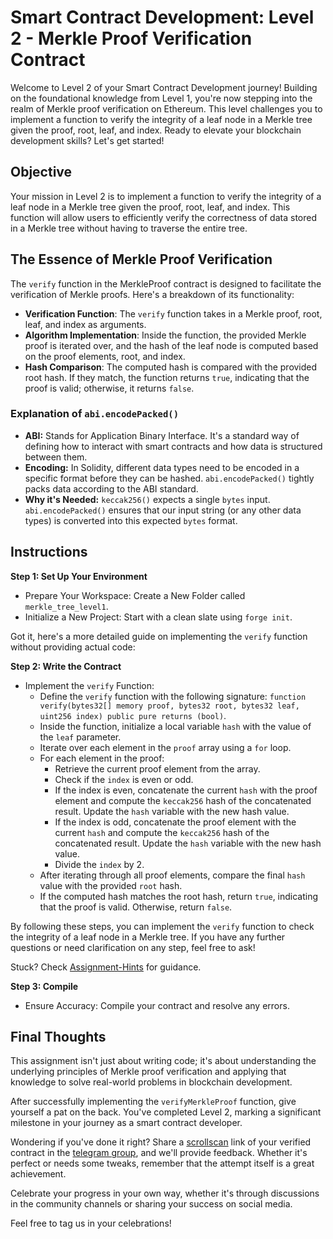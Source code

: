 # Smart Contract Development: Level 2 - Merkle Proof Verification Contract

Welcome to Level 2 of your Smart Contract Development journey! Building on the foundational knowledge from Level 1, you're now stepping into the realm of Merkle proof verification on Ethereum. This level challenges you to implement a function to verify the integrity of a leaf node in a Merkle tree given the proof, root, leaf, and index. Ready to elevate your blockchain development skills? Let's get started!

## Objective

Your mission in Level 2 is to implement a function to verify the integrity of a leaf node in a Merkle tree given the proof, root, leaf, and index. This function will allow users to efficiently verify the correctness of data stored in a Merkle tree without having to traverse the entire tree.

## The Essence of Merkle Proof Verification

The `verify` function in the MerkleProof contract is designed to facilitate the verification of Merkle proofs. Here's a breakdown of its functionality:

- **Verification Function**: The `verify` function takes in a Merkle proof, root, leaf, and index as arguments.
- **Algorithm Implementation**: Inside the function, the provided Merkle proof is iterated over, and the hash of the leaf node is computed based on the proof elements, root, and index.
- **Hash Comparison**: The computed hash is compared with the provided root hash. If they match, the function returns `true`, indicating that the proof is valid; otherwise, it returns `false`.

### Explanation of `abi.encodePacked()`

- **ABI:** Stands for Application Binary Interface. It's a standard way of defining how to interact with smart contracts and how data is structured between them.
- **Encoding:** In Solidity, different data types need to be encoded in a specific format before they can be hashed. `abi.encodePacked()` tightly packs data according to the ABI standard.
- **Why it's Needed:** `keccak256()` expects a single `bytes` input. `abi.encodePacked()` ensures that our input string (or any other data types) is converted into this expected `bytes` format.

## **Instructions**

**Step 1: Set Up Your Environment**

- Prepare Your Workspace: Create a New Folder called `merkle_tree_level1`.
- Initialize a New Project: Start with a clean slate using `forge init`.

Got it, here's a more detailed guide on implementing the `verify` function without providing actual code:

**Step 2: Write the Contract**

- Implement the `verify` Function:
  - Define the `verify` function with the following signature: `function verify(bytes32[] memory proof, bytes32 root, bytes32 leaf, uint256 index) public pure returns (bool)`.
  - Inside the function, initialize a local variable `hash` with the value of the `leaf` parameter.
  - Iterate over each element in the `proof` array using a `for` loop.
  - For each element in the proof:
    - Retrieve the current proof element from the array.
    - Check if the `index` is even or odd.
    - If the index is even, concatenate the current `hash` with the proof element and compute the `keccak256` hash of the concatenated result. Update the `hash` variable with the new hash value.
    - If the index is odd, concatenate the proof element with the current `hash` and compute the `keccak256` hash of the concatenated result. Update the `hash` variable with the new hash value.
    - Divide the `index` by 2.
  - After iterating through all proof elements, compare the final `hash` value with the provided `root` hash.
  - If the computed hash matches the root hash, return `true`, indicating that the proof is valid. Otherwise, return `false`.

By following these steps, you can implement the `verify` function to check the integrity of a leaf node in a Merkle tree. If you have any further questions or need clarification on any step, feel free to ask!

Stuck? Check [Assignment-Hints](../Assignment-Hints/Hints.md) for guidance.

**Step 3: Compile**

- Ensure Accuracy: Compile your contract and resolve any errors.

## Final Thoughts

This assignment isn't just about writing code; it's about understanding the underlying principles of Merkle proof verification and applying that knowledge to solve real-world problems in blockchain development.

After successfully implementing the `verifyMerkleProof` function, give yourself a pat on the back. You've completed Level 2, marking a significant milestone in your journey as a smart contract developer.

Wondering if you've done it right? Share a [scrollscan](https://scrollscan.com/) link of your verified contract in the [telegram group](https://t.me/+vRIl8Wkm0B0zOTQx), and we'll provide feedback. Whether it's perfect or needs some tweaks, remember that the attempt itself is a great achievement.

Celebrate your progress in your own way, whether it's through discussions in the community channels or sharing your success on social media.

Feel free to tag us in your celebrations!
